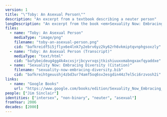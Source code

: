 ```yaml
---
version: 1
title: "\"Toby: An Asexual Person\""
description: "An excerpt from a textbook describing a neuter person"
longDescription: "An excerpt from the book <em>Sexuality Now: Embracing Diversity</em>, which describes Toby (Jim Sinclair) as neuter and asexual"
files:
  - name: "Toby: An Asexual Person"
    mediaType: "image/png"
    filename: "toby-an-asexual-person.png"
    cid: "bafkreidf5i5jflyx6e4lnk7y2ebrv6yz2ky62rh6vkmiptqvnphgsoxzly"
  - name: "Toby: An Asexual Person (Transcript)"
    mediaType: "text/html"
    cid: "bafybeideug4gg4k4xcxsjrjbcyvrxqsjtkishiuuxxmabngxaxfqyaddxe"
  - name: "Sexuality Now: Embracing Diversity (Citation)"
    filename: "sexuality-now-embracing-diversity.bib"
    cid: "bafkreihtgeuushj4zbd3ur74amf5oq6sv2esgdin44z7el5ci6rzvosh2i"
links:
  - name: "Google Books"
    url: "https://www.google.com/books/edition/Sexuality_Now_Embracing_Diversity/nKwJzgEACAAJ?hl=en"
people: ["Jim Sinclair"]
identities: ["intersex", "non-binary", "neuter", "asexual"]
fromYear: 2006
decades: [2000]
---
```

